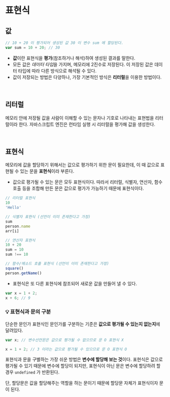 # 표현식

## 값

```jsx
// 10 + 20 이 평가되어 생성된 값 30 이 변수 sum 에 할당된다.
var sum = 10 + 20; // 30
```

- **값**이란 표현식을 **평가**(참조하거나 해석)하여 생성된 결과를 말한다.
- 모든 값은 *데이터 타입*을 가지며, 메모리에 2진수로 저장된다. 이 저장된 값은 데이터 타입에 따라 다른 방식으로 해석될 수 있다.
- 값이 저장되는 방법은 다양하나, 가장 기본적인 방식은 **리터럴**을 이용한 방법이다.

<br>

## 리터럴

메모리 안에 저장될 값을 사람이 이해할 수 있는 문자나 기호로 나타내는 표현법을 리터럴이라 한다. 자바스크립트 엔진은 런타임 실행 시 리터럴을 평가해 값을 생성한다. 

<br>

## 표현식

메모리에 값을 할당하기 위해서는 값으로 평가하기 위한 문이 필요한데, 이 때 값으로 표현될 수 있는 문을 **표현식**이라 부른다.

- 값으로 평가될 수 있는 문은 모두 표현식이다. 따라서 리터럴, 식별자, 연산자, 함수 호출 등을 조합해 만든 문은 값으로 평가가 가능하기 때문에 표현식이다.

```jsx
// 리터럴 표현식
10
'Hello'

// 식별자 표현식 (선언이 이미 존재한다고 가정)
sum
person.name
arr[i]

// 연산자 표현식
10 + 20
sum = 10
sum !== 10

// 함수/메소드 호출 표현식 (선언이 이미 존재한다고 가정)
square()
person.getName()
```

- 표현식은 또 다른 표현식에 참조되어 새로운 값을 만들어 낼 수 있다.

```jsx
var x = 1 + 2;
x + 6; // 9
```

### 💡 표현식과 문의 구분

단순한 문인가 표현식인 문인가를 구분하는 기준은 **값으로 평가될 수 있는지 없는지**에 달려있다.

```jsx
var x; // 변수선언문은 값으로 평가될 수 없으므로 문 O 표현식 X

x = 1 + 2; // 3 이라는 값으로 평가될 수 있으므로 문 O 표현식 O
```

표현식과 문을 구별하는 가장 쉬운 방법은 **변수에 할당해 보는 것**이다. 표현식은 값으로 평가될 수 있기 때문에 변수에 할당이 되지만, 표현식이 아닌 문은 변수에 할당하려 할 경우 `undefined` 가 반환된다.

단, 할당문은 값을 할당해주는 역할을 하는 문이기 때문에 할당문 자체가 표현식이자 문이 된다.
